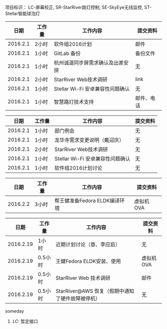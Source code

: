 项目标识： LC-屏幕校正, SR-StarRiver路灯控制, SE-SkyEye无线监控, ST-Stellar智能球泡灯

日期  | 工作量 | 工作内容 | 提交资料
-----|-------| --------|-----
2016.2.1 | 2小时 | 软件组2016计划 | 邮件
2016.2.1 | 1小时 | GitLab 备份  | 备份文件
2016.2.1 | 1小时 | 杭州诚道同步屏需求确认及出差安排  | 无
2016.2.1 | 2小时 | StarRiver Web技术调研  | link
2016.2.1 | 1小时 | Stellar Wi-Fi 安卓兼容性问题确认  | 无
2016.2.1 | 1小时 | 智慧路灯技术支持  | 邮件、电话

日期  | 工作量 | 工作内容 | 提交资料
-----|-------| --------|-----
2016.2.1 | 1小时 | 部门例会 | 无
2016.2.1 | 1小时 | 龙华寺需求变更说明（戴迎庆） | 无
2016.2.1 | 2小时 | StarRiver Web技术调研 | 无
2016.2.1 | 1小时 | Stellar Wi-Fi 安卓兼容性问题确认 | 无
2016.2.1 | 1小时 | 软件组2016计划讨论 | 无

日期  | 工作量 | 工作内容 | 提交资料
-----|-------| --------|-----
2016.2.2 | 3小时 | 帮王健准备Fedora ELDK编译环境 | 虚拟机OVA

日期  | 工作量 | 工作内容 | 提交资料
-----|-------| --------|-----
2016.2.19 | 1小时 | 近期计划讨论（章、李应启） | 无
2016.2.19 | 0.5小时 | 王健Fedora ELDK安装、使用| 虚拟机OVA
2016.2.19 | 0.5小时 | StarRiver Web 技术调研 | 邮件
2016.2.19 | 0.5小时 | StarRiver@AWS 恢复（假期中通知了硬件故障被停机） | 无

someday

1. *LC*: 暂定接口

[//]: # (comment)
